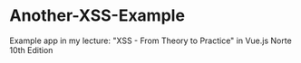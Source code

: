 # Another-XSS-Example
Example app in my lecture: "XSS - From Theory to Practice" in Vue.js Norte 10th Edition
